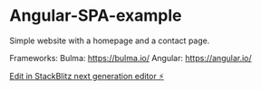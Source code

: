 # Angular-SPA-example

Simple website with a homepage and a contact page.

Frameworks: 
Bulma: https://bulma.io/
Angular: https://angular.io/

[Edit in StackBlitz next generation editor ⚡️](https://stackblitz.com/edit/angular-live-compiler-x9yjtf)


<!-- 
[Edit in StackBlitz next generation editor ⚡️](https://stackblitz.com/~/github.com/JustinePham/Angular-SPA-example)
-->
